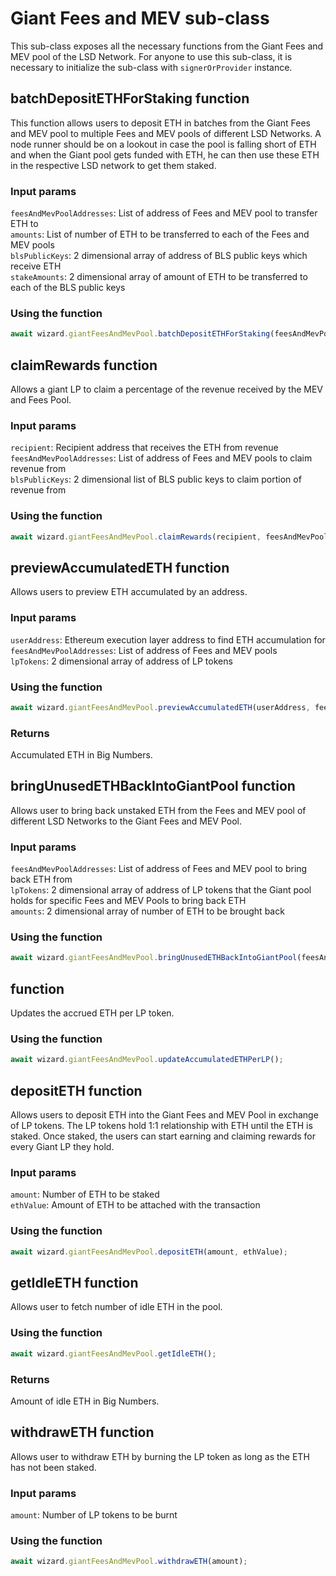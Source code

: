 # Giant Fees and MEV sub-class
This sub-class exposes all the necessary functions from the Giant Fees and MEV pool of the LSD Network. For anyone to use this sub-class, it is necessary to initialize the sub-class with `signerOrProvider` instance.  

## batchDepositETHForStaking function
This function allows users to deposit ETH in batches from the Giant Fees and MEV pool to multiple Fees and MEV pools of different LSD Networks. A node runner should be on a lookout in case the pool is falling short of ETH and when the Giant pool gets funded with ETH, he can then use these ETH in the respective LSD network to get them staked.  

### Input params
`feesAndMevPoolAddresses`: List of address of Fees and MEV pool to transfer ETH to  
`amounts`: List of number of ETH to be transferred to each of the Fees and MEV pools  
`blsPublicKeys`: 2 dimensional array of address of BLS public keys which receive ETH  
`stakeAmounts`: 2 dimensional array of amount of ETH to be transferred to each of the BLS public keys  

### Using the function
```js
await wizard.giantFeesAndMevPool.batchDepositETHForStaking(feesAndMevPoolAddresses, amounts, blsPublicKeys, stakeAmounts);
```

## claimRewards function
Allows a giant LP to claim a percentage of the revenue received by the MEV and Fees Pool.  

### Input params
`recipient`: Recipient address that receives the ETH from revenue  
`feesAndMevPoolAddresses`: List of address of Fees and MEV pools to claim revenue from  
`blsPublicKeys`: 2 dimensional list of BLS public keys to claim portion of revenue from  

### Using the function
```js
await wizard.giantFeesAndMevPool.claimRewards(recipient, feesAndMevPoolAddresses, blsPublicKeys);
```

## previewAccumulatedETH function
Allows users to preview ETH accumulated by an address.  

### Input params
`userAddress`: Ethereum execution layer address to find ETH accumulation for  
`feesAndMevPoolAddresses`: List of address of Fees and MEV pools  
`lpTokens`: 2 dimensional array of address of LP tokens  

### Using the function
```js
await wizard.giantFeesAndMevPool.previewAccumulatedETH(userAddress, feesAndMevPoolAddresses, lpTokens);
```

### Returns
Accumulated ETH in Big Numbers.  

## bringUnusedETHBackIntoGiantPool function
Allows user to bring back unstaked ETH from the Fees and MEV pool of different LSD Networks to the Giant Fees and MEV Pool.  

### Input params
`feesAndMevPoolAddresses`: List of address of Fees and MEV pool to bring back ETH from  
`lpTokens`: 2 dimensional array of address of LP tokens that the Giant pool holds for specific Fees and MEV Pools to bring back ETH  
`amounts`: 2 dimensional array of number of ETH to be brought back  

### Using the function
```js
await wizard.giantFeesAndMevPool.bringUnusedETHBackIntoGiantPool(feesAndMevPoolAddresses, lpTokens, amounts);
```

##  function
Updates the accrued ETH per LP token.  

### Using the function
```js
await wizard.giantFeesAndMevPool.updateAccumulatedETHPerLP();
```

## depositETH function
Allows users to deposit ETH into the Giant Fees and MEV Pool in exchange of LP tokens. The LP tokens hold 1:1 relationship with ETH until the ETH is staked. Once staked, the users can start earning and claiming rewards for every Giant LP they hold.  

### Input params
`amount`: Number of ETH to be staked  
`ethValue`: Amount of ETH to be attached with the transaction  

### Using the function
```js
await wizard.giantFeesAndMevPool.depositETH(amount, ethValue);
```

## getIdleETH function
Allows user to fetch number of idle ETH in the pool.  

### Using the function
```js
await wizard.giantFeesAndMevPool.getIdleETH();
```

### Returns
Amount of idle ETH in Big Numbers.  

## withdrawETH function
Allows user to withdraw ETH by burning the LP token as long as the ETH has not been staked.  

### Input params
`amount`: Number of LP tokens to be burnt  

### Using the function
```js
await wizard.giantFeesAndMevPool.withdrawETH(amount);
```
